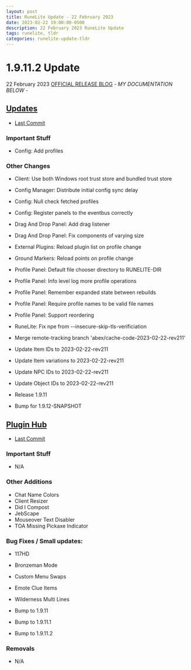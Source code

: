 ```yaml
---
layout: post
title: RuneLite Update - 22 February 2023
date: 2023-02-22 19:00:00-0500
description: 22 February 2023 RuneLite Update
tags: runelite, tldr
categories: runelite-update-tldr
---
```


# 1.9.11.2 Update
22 February 2023
[OFFICIAL RELEASE BLOG][1]
*- MY DOCUMENTATION BELOW -*

## [Updates][1]
- [Last Commit][2]

### Important Stuff
- Config: Add profiles

### Other Changes
- Client: Use both Windows root trust store and bundled trust store
- Config Manager: Distribute initial config sync delay
- Config: Null check fetched profiles
- Config: Register panels to the eventbus correctly
- Drag And Drop Panel: Add drag listener
- Drag And Drop Panel: Fix components of varying size
- External Plugins: Reload plugin list on profile change
- Ground Markers: Reload points on profile change
- Profile Panel: Default file chooser directory to RUNELITE-DIR
- Profile Panel: Info level log more profile operations
- Profile Panel: Remember expanded state between rebuilds
- Profile Panel: Require profile names to be valid file names
- Profile Panel: Support reordering
- RuneLite: Fix npe from --insecure-skip-tls-verificiation

- Merge remote-tracking branch 'abex/cache-code-2023-02-22-rev211'
- Update Item IDs to 2023-02-22-rev211
- Update Item variations to 2023-02-22-rev211
- Update NPC IDs to 2023-02-22-rev211
- Update Object IDs to 2023-02-22-rev211

- Release 1.9.11
- Bump for 1.9.12-SNAPSHOT

## [Plugin Hub][3]
- [Last Commit][4]

### Important Stuff
- N/A

### Other Additions
- Chat Name Colors
- Client Resizer
- Did I Compost
- JebScape
- Mouseover Text Disabler
- TOA Missing Pickaxe Indicator

### Bug Fixes / Small updates:
- 117HD
- Bronzeman Mode
- Custom Menu Swaps
- Emote Clue Items
- Wilderness Multi Lines

- Bump to 1.9.11
- Bump to 1.9.11.1
- Bump to 1.9.11.2

### Removals
- N/A

[1]: https://runelite.net/blog/show/2023-02-18-1.9.11-Release
[2]: https://github.com/runelite/runelite/commits/master
[3]: https://github.com/runelite/runelite/commit/182b0d769355c8276412a4ef44966f5618b57edb
[4]: https://github.com/runelite/plugin-hub/commits/master
[5]: https://github.com/runelite/plugin-hub/commit/a548b808eabd65065d7487bd7bfeb45229dd2d05